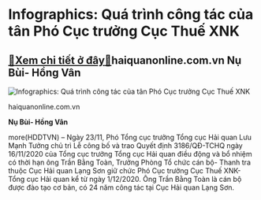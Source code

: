 Infographics: Quá trình công tác của tân Phó Cục trưởng Cục Thuế XNK
====================================================================

[:gift:Xem chi tiết ở đây:gift:](https://hddtvn.com/infographics-qua-trinh-cong-tac-cua-tan-pho-cuc-truong-cuc-thue-xnk/)haiquanonline.com.vn Nụ Bùi- Hồng Vân
-------------------------------------





![Infographics: Quá trình công tác của tân Phó Cục trưởng Cục Thuế XNK](https://hddtvn.com/wp-content/uploads/2021/01/2404_a_toan.jpg "Infographics: Quá trình công tác của tân Phó Cục trưởng Cục Thuế XNK")


haiquanonline.com.vn




**Nụ Bùi- Hồng Vân**



more(HDDTVN) – Ngày 23/11, Phó Tổng cục trưởng Tổng cục Hải quan Lưu Mạnh Tưởng chủ trì Lễ công bố và trao Quyết định 3186/QĐ-TCHQ ngày 16/11/2020 của Tổng cục trưởng Tổng cục Hải quan điều động và bổ nhiệm có thời hạn ông Trần Bằng Toàn, Trưởng Phòng Tổ chức cán bộ- Thanh tra thuộc Cục Hải quan Lạng Sơn giữ chức Phó Cục trưởng Cục Thuế XNK- Tổng cục Hải quan kể từ ngày 1/12/2020. Ông Trần Bằng Toàn là cán bộ được đào tạo cơ bản, có 24 năm công tác tại Cục Hải quan Lạng Sơn.

